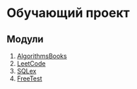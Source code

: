 # Обучающий проект

## Модули

1. [AlgorithmsBooks](AlgorithmsBooks/README.md)
2. [LeetCode](LeetCode/README.md)
3. [SQLex](SQLex/README.md)
4. [FreeTest](FreeTest/src/main/java/org/education/freetest/README.md)
